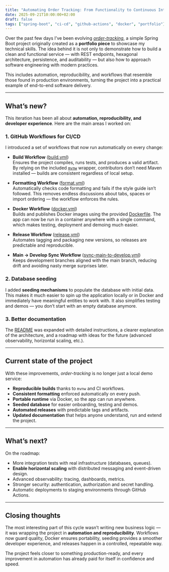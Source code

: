 ```yaml
---
title: "Automating Order Tracking: From Functionality to Continuous Integration"
date: 2025-09-21T10:00:00+02:00
draft: false
tags: ["spring-boot", "ci-cd", "github-actions", "docker", "portfolio"]
---
```


Over the past few days I’ve been evolving [*order-tracking*](https://github.com/egobb/order-tracking), a simple Spring Boot project originally created as a **portfolio piece** to showcase my technical skills. The idea behind it is not only to demonstrate how to build a clean and functional service — with REST endpoints, hexagonal architecture, persistence, and auditability — but also how to approach software engineering with modern practices.  

This includes automation, reproducibility, and workflows that resemble those found in production environments, turning the project into a practical example of end-to-end software delivery.

---

## What’s new?

This iteration has been all about **automation, reproducibility, and developer experience**. Here are the main areas I worked on:

### 1. GitHub Workflows for CI/CD
I introduced a set of workflows that now run automatically on every change:

- **Build Workflow** ([build.yml](https://github.com/egobb/order-tracking/blob/main/.github/workflows/build.yml))  
  Ensures the project compiles, runs tests, and produces a valid artifact. By relying on the included [`mvnw`](https://github.com/egobb/order-tracking/blob/main/mvnw) wrapper, contributors don’t need Maven installed — builds are consistent regardless of local setup.

- **Formatting Workflow** ([format.yml](https://github.com/egobb/order-tracking/blob/main/.github/workflows/format.yml))  
  Automatically checks code formatting and fails if the style guide isn’t followed. This removes endless discussions about tabs, spaces or import ordering — the workflow enforces the rules.

- **Docker Workflow** ([docker.yml](https://github.com/egobb/order-tracking/blob/main/.github/workflows/docker.yml))  
  Builds and publishes Docker images using the provided [Dockerfile](https://github.com/egobb/order-tracking/blob/main/Dockerfile). The app can now be run in a container anywhere with a single command, which makes testing, deployment and demoing much easier.

- **Release Workflow** ([release.yml](https://github.com/egobb/order-tracking/blob/main/.github/workflows/release.yml))  
  Automates tagging and packaging new versions, so releases are predictable and reproducible.

- **Main → Develop Sync Workflow** ([sync-main-to-develop.yml](https://github.com/egobb/order-tracking/blob/main/.github/workflows/sync-main-to-develop.yml))  
  Keeps development branches aligned with the main branch, reducing drift and avoiding nasty merge surprises later.

### 2. Database seeding
I added **seeding mechanisms** to populate the database with initial data. This makes it much easier to spin up the application locally or in Docker and immediately have meaningful entities to work with. It also simplifies testing and demos — you don’t start with an empty database anymore.

### 3. Better documentation
The [README](https://github.com/egobb/order-tracking/blob/main/README.md) was expanded with detailed instructions, a clearer explanation of the architecture, and a roadmap with ideas for the future (advanced observability, horizontal scaling, etc.).

---

## Current state of the project

With these improvements, *order-tracking* is no longer just a local demo service:

- **Reproducible builds** thanks to `mvnw` and CI workflows.
- **Consistent formatting** enforced automatically on every push.
- **Portable runtime** via Docker, so the app can run anywhere.
- **Seeded database** for easier onboarding, testing and demos.
- **Automated releases** with predictable tags and artifacts.
- **Updated documentation** that helps anyone understand, run and extend the project.

---

## What’s next?

On the roadmap:

- More integration tests with real infrastructure (databases, queues).
- **Enable horizontal scaling** with distributed messaging and event-driven design.
- Advanced observability: tracing, dashboards, metrics.
- Stronger security: authentication, authorization and secret handling.
- Automatic deployments to staging environments through GitHub Actions.

---

## Closing thoughts

The most interesting part of this cycle wasn’t writing new business logic — it was wrapping the project in **automation and reproducibility**. Workflows now guard quality, Docker ensures portability, seeding provides a smoother developer experience, and releases happen in a controlled, repeatable way.

The project feels closer to something production-ready, and every improvement in automation has already paid for itself in confidence and speed.  
